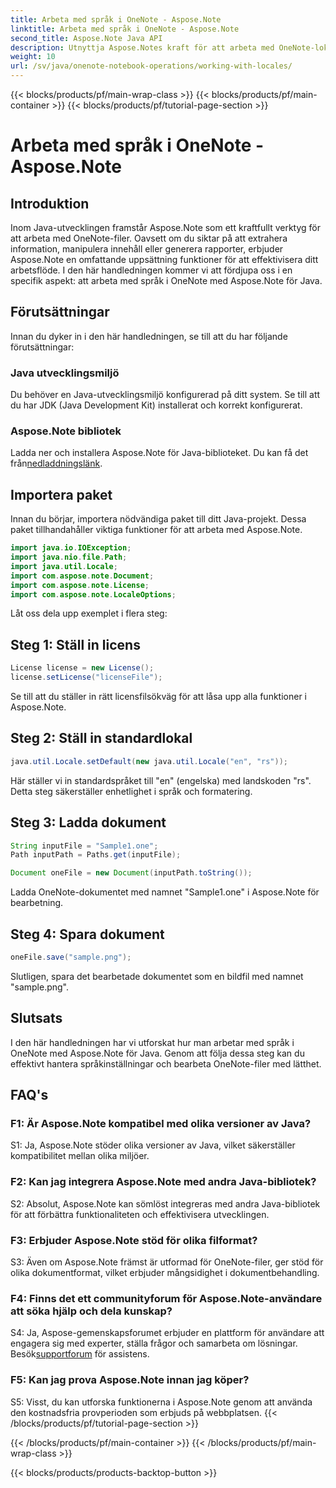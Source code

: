 ```yaml
---
title: Arbeta med språk i OneNote - Aspose.Note
linktitle: Arbeta med språk i OneNote - Aspose.Note
second_title: Aspose.Note Java API
description: Utnyttja Aspose.Notes kraft för att arbeta med OneNote-lokaler! Extrahera, manipulera och generera rapporter skräddarsydda för olika språk och regioner. #OneNote #Java #Aspose
weight: 10
url: /sv/java/onenote-notebook-operations/working-with-locales/
---
```


{{< blocks/products/pf/main-wrap-class >}}
{{< blocks/products/pf/main-container >}}
{{< blocks/products/pf/tutorial-page-section >}}

# Arbeta med språk i OneNote - Aspose.Note

## Introduktion

Inom Java-utvecklingen framstår Aspose.Note som ett kraftfullt verktyg för att arbeta med OneNote-filer. Oavsett om du siktar på att extrahera information, manipulera innehåll eller generera rapporter, erbjuder Aspose.Note en omfattande uppsättning funktioner för att effektivisera ditt arbetsflöde. I den här handledningen kommer vi att fördjupa oss i en specifik aspekt: att arbeta med språk i OneNote med Aspose.Note för Java.

## Förutsättningar

Innan du dyker in i den här handledningen, se till att du har följande förutsättningar:

### Java utvecklingsmiljö

Du behöver en Java-utvecklingsmiljö konfigurerad på ditt system. Se till att du har JDK (Java Development Kit) installerat och korrekt konfigurerat.

### Aspose.Note bibliotek

 Ladda ner och installera Aspose.Note för Java-biblioteket. Du kan få det från[nedladdningslänk](https://releases.aspose.com/note/java/).

## Importera paket

Innan du börjar, importera nödvändiga paket till ditt Java-projekt. Dessa paket tillhandahåller viktiga funktioner för att arbeta med Aspose.Note.

```java
import java.io.IOException;
import java.nio.file.Path;
import java.util.Locale;
import com.aspose.note.Document;
import com.aspose.note.License;
import com.aspose.note.LocaleOptions;
```

Låt oss dela upp exemplet i flera steg:

## Steg 1: Ställ in licens

```java
License license = new License();
license.setLicense("licenseFile");
```

Se till att du ställer in rätt licensfilsökväg för att låsa upp alla funktioner i Aspose.Note.

## Steg 2: Ställ in standardlokal

```java
java.util.Locale.setDefault(new java.util.Locale("en", "rs"));
```

Här ställer vi in standardspråket till "en" (engelska) med landskoden "rs". Detta steg säkerställer enhetlighet i språk och formatering.

## Steg 3: Ladda dokument

```java
String inputFile = "Sample1.one";
Path inputPath = Paths.get(inputFile);

Document oneFile = new Document(inputPath.toString());
```

Ladda OneNote-dokumentet med namnet "Sample1.one" i Aspose.Note för bearbetning.

## Steg 4: Spara dokument

```java
oneFile.save("sample.png");
```

Slutligen, spara det bearbetade dokumentet som en bildfil med namnet "sample.png".

## Slutsats

I den här handledningen har vi utforskat hur man arbetar med språk i OneNote med Aspose.Note för Java. Genom att följa dessa steg kan du effektivt hantera språkinställningar och bearbeta OneNote-filer med lätthet.

## FAQ's

### F1: Är Aspose.Note kompatibel med olika versioner av Java?

S1: Ja, Aspose.Note stöder olika versioner av Java, vilket säkerställer kompatibilitet mellan olika miljöer.

### F2: Kan jag integrera Aspose.Note med andra Java-bibliotek?

S2: Absolut, Aspose.Note kan sömlöst integreras med andra Java-bibliotek för att förbättra funktionaliteten och effektivisera utvecklingen.

### F3: Erbjuder Aspose.Note stöd för olika filformat?

S3: Även om Aspose.Note främst är utformad för OneNote-filer, ger stöd för olika dokumentformat, vilket erbjuder mångsidighet i dokumentbehandling.

### F4: Finns det ett communityforum för Aspose.Note-användare att söka hjälp och dela kunskap?

 S4: Ja, Aspose-gemenskapsforumet erbjuder en plattform för användare att engagera sig med experter, ställa frågor och samarbeta om lösningar. Besök[supportforum](https://forum.aspose.com/c/note/28) för assistens.

### F5: Kan jag prova Aspose.Note innan jag köper?

S5: Visst, du kan utforska funktionerna i Aspose.Note genom att använda den kostnadsfria provperioden som erbjuds på webbplatsen.
{{< /blocks/products/pf/tutorial-page-section >}}

{{< /blocks/products/pf/main-container >}}
{{< /blocks/products/pf/main-wrap-class >}}

{{< blocks/products/products-backtop-button >}}
